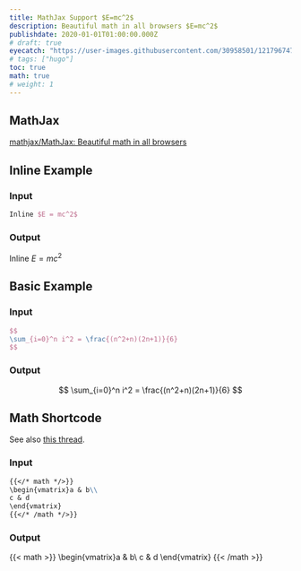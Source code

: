 ```yaml
---
title: MathJax Support $E=mc^2$
description: Beautiful math in all browsers $E=mc^2$
publishdate: 2020-01-01T01:00:00.000Z
# draft: true
eyecatch: "https://user-images.githubusercontent.com/30958501/121796747-647b7b80-cc56-11eb-8490-52d5899e561c.jpg"
# tags: ["hugo"]
toc: true
math: true
# weight: 1
---
```




## MathJax

[mathjax/MathJax: Beautiful math in all browsers](https://github.com/mathjax/MathJax)



## Inline Example

### Input

```tex
Inline $E = mc^2$
```

### Output

Inline $E = mc^2$



## Basic Example

### Input

```tex
$$
\sum_{i=0}^n i^2 = \frac{(n^2+n)(2n+1)}{6}
$$
```

### Output

$$
\sum_{i=0}^n i^2 = \frac{(n^2+n)(2n+1)}{6}
$$



## Math Shortcode

See also [this thread](https://discourse.gohugo.io/t/use-goldmark-mathjax-extension/25721).

### Input

```md
{{</* math */>}}
\begin{vmatrix}a & b\\
c & d
\end{vmatrix}
{{</* /math */>}}
```

### Output

{{< math >}}
\begin{vmatrix}a & b\\
c & d
\end{vmatrix}
{{< /math >}}
